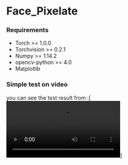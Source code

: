 # Face_Pixelate

### Requirements
- Torch >= 1.0.0
- Torchvision >= 0.2.1
- Numpy >=  1.14.2
- opencv-python >= 4.0
- Matplotlib

### Simple test on video
you can see the test result from :[![Watch the video](https://github.com/xzxiong-1/Face_Pixelate/blob/main/video_result/output003.mp4)]


